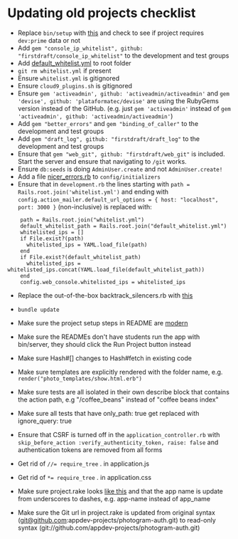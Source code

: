 # Updating old projects checklist

 - Replace `bin/setup` with [this](https://github.com/firstdraft/appdev_template/blob/master/files/setup) and check to see if project requires `dev:prime` data or not
 - Add `gem "console_ip_whitelist", github: "firstdraft/console_ip_whitelist"` to the development and test groups
 - Add [default_whitelist.yml](https://github.com/firstdraft/appdev_template/blob/master/files/default_whitelist.yml) to root folder
 - `git rm whitelist.yml` if present
 - Ensure `whitelist.yml` is gitignored
 - Ensure `cloud9_plugins.sh` is gitignored
 - Ensure `gem 'activeadmin', github: 'activeadmin/activeadmin'` and `gem 'devise', github: 'plataformatec/devise'` are using the RubyGems version instead of the GitHub. (e.g. just `gem 'activeadmin'` instead of `gem 'activeadmin', github: 'activeadmin/activeadmin'`)
 - Add `gem "better_errors"` and `gem "binding_of_caller"` to the development and test groups
 - Add `gem "draft_log", github: "firstdraft/draft_log"` to the development and test groups
 - Ensure that `gem "web_git", github: "firstdraft/web_git"` is included. Start the server and ensure that navigating to `/git` works.
 - Ensure `db:seeds` is doing `AdminUser.create` and not `AdminUser.create!`
 - Add a file [nicer_errors.rb](https://github.com/firstdraft/appdev_template/blob/master/files/nicer_errors.rb) to `config/initializers`
 - Ensure that in `development.rb` the lines starting with `path = Rails.root.join('whitelist.yml')` and ending with `config.action_mailer.default_url_options = { host: "localhost", port: 3000 }` (non-inclusive) is replaced with:
 ```
     path = Rails.root.join("whitelist.yml")
     default_whitelist_path = Rails.root.join("default_whitelist.yml")
     whitelisted_ips = []
     if File.exist?(path)
       whitelisted_ips = YAML.load_file(path)
     end
     if File.exist?(default_whitelist_path)
       whitelisted_ips = whitelisted_ips.concat(YAML.load_file(default_whitelist_path))
     end
     config.web_console.whitelisted_ips = whitelisted_ips
  ```
 - Replace the out-of-the-box backtrack_silencers.rb with [this](https://github.com/firstdraft/appdev_template/blob/master/template.rb#L227)
 - `bundle update`
 - Make sure the project setup steps in README are [modern](https://github.com/firstdraft/appdev_template/blob/master/files/README.md)
 - Make sure the READMEs don't have students run the app with bin/server, they should click the Run Project button instead

 - Make sure Hash#[] changes to Hash#fetch in existing code
 - Make sure templates are explicitly rendered with the folder name, e.g. `render("photo_templates/show.html.erb")`
 - Make sure tests are all isolated in their own describe block that contains the action path, e.g "/coffee_beans" instead of "coffee beans index"
 - Make sure all tests that have only_path: true get replaced with ignore_query: true
 - Ensure that CSRF is turned off in the `application_controller.rb` with `skip_before_action :verify_authenticity_token, raise: false` and authentication tokens are removed from all forms
 - Get rid of `//= require_tree` . in application.js
 - Get rid of `*= require_tree` . in application.css
 - Make sure project.rake looks [like this](https://github.com/firstdraft/appdev_template/blob/master/files/project.rake) and that the app name is update from underscores to dashes, e.g. app-name instead of app_name

 - Make sure the Git url in project.rake is updated from original syntax (git@github.com:appdev-projects/photogram-auth.git) to read-only syntax (git://github.com/appdev-projects/photogram-auth.git)

